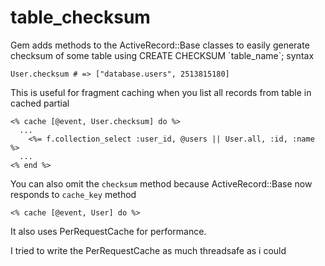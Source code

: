 table_checksum
==============

Gem adds methods to the ActiveRecord::Base classes to easily generate checksum of some table using CREATE CHECKSUM \`table_name\`; syntax

    User.checksum # => ["database.users", 2513815180]

This is useful for fragment caching when you list all records from table in cached partial

    <% cache [@event, User.checksum] do %>
      ...
        <%= f.collection_select :user_id, @users || User.all, :id, :name %>
      ...
    <% end %>

You can also omit the `checksum` method because ActiveRecord::Base now responds to `cache_key` method

    <% cache [@event, User] do %>
    
It also uses PerRequestCache for performance.

I tried to write the PerRequestCache as much threadsafe as i could